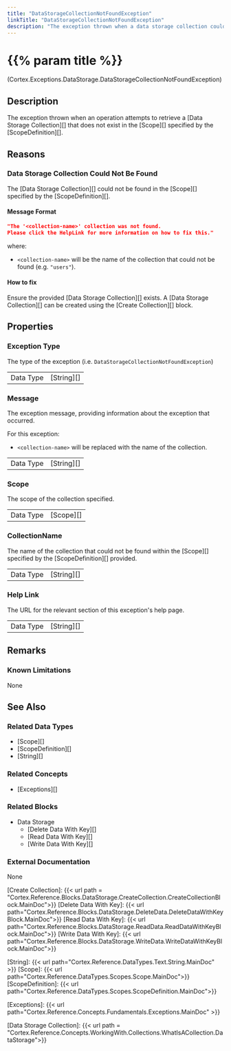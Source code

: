 ```yaml
---
title: "DataStorageCollectionNotFoundException"
linkTitle: "DataStorageCollectionNotFoundException"
description: "The exception thrown when a data storage collection could not be found."
---
```


# {{% param title %}}

<p class="namespace">(Cortex.Exceptions.DataStorage.DataStorageCollectionNotFoundException)</p>

## Description

The exception thrown when an operation attempts to retrieve a [Data Storage Collection][] that does not exist in the [Scope][] specified by the [ScopeDefinition][].

## Reasons

### Data Storage Collection Could Not Be Found

The [Data Storage Collection][] could not be found in the [Scope][] specified by the [ScopeDefinition][].

#### Message Format

```json
"The '<collection-name>' collection was not found. 
Please click the HelpLink for more information on how to fix this."
```

where:

- `<collection-name>` will be the name of the collection that could not be found (e.g. `"users"`).

#### How to fix

Ensure the provided [Data Storage Collection][] exists. A [Data Storage Collection][] can be created using the [Create Collection][] block.

## Properties

### Exception Type

The type of the exception (i.e. `DataStorageCollectionNotFoundException`)

| | |
|-----------|------------|
| Data Type | [String][] |

### Message

The exception message, providing information about the exception that occurred.

For this exception:
- `<collection-name>` will be replaced with the name of the collection.

| | |
|-----------|------------|
| Data Type | [String][] |

### Scope

The scope of the collection specified.

| | |
|-----------|---------------------------|
| Data Type | [Scope][] |

### CollectionName

The name of the collection that could not be found within the [Scope][] specified by the [ScopeDefinition][] provided.

| | |
|-----------|---------------------------|
| Data Type | [String][] |

### Help Link

The URL for the relevant section of this exception's help page.

| | |
|-----------|------------|
| Data Type | [String][] |

## Remarks

### Known Limitations

None

## See Also

### Related Data Types

* [Scope][]
* [ScopeDefinition][]
* [String][]

### Related Concepts

* [Exceptions][]

### Related Blocks

- Data Storage
    - [Delete Data With Key][]
    - [Read Data With Key][]
    - [Write Data With Key][]

### External Documentation

None

[Create Collection]: {{< url path = "Cortex.Reference.Blocks.DataStorage.CreateCollection.CreateCollectionBlock.MainDoc">}}
[Delete Data With Key]: {{< url path="Cortex.Reference.Blocks.DataStorage.DeleteData.DeleteDataWithKeyBlock.MainDoc">}}
[Read Data With Key]: {{< url path="Cortex.Reference.Blocks.DataStorage.ReadData.ReadDataWithKeyBlock.MainDoc">}}
[Write Data With Key]: {{< url path="Cortex.Reference.Blocks.DataStorage.WriteData.WriteDataWithKeyBlock.MainDoc">}}

[String]: {{< url path="Cortex.Reference.DataTypes.Text.String.MainDoc" >}}
[Scope]: {{< url path="Cortex.Reference.DataTypes.Scopes.Scope.MainDoc">}}
[ScopeDefinition]: {{< url path="Cortex.Reference.DataTypes.Scopes.ScopeDefinition.MainDoc">}}

[Exceptions]: {{< url path="Cortex.Reference.Concepts.Fundamentals.Exceptions.MainDoc" >}}

[Data Storage Collection]: {{< url path = "Cortex.Reference.Concepts.WorkingWith.Collections.WhatIsACollection.DataStorage">}}
